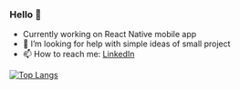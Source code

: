 ### Hello 👋

- Currently working on React Native mobile app
- 🤔 I’m looking for help with simple ideas of small project
- 📫 How to reach me: [LinkedIn](https://www.linkedin.com/in/antonbezruchenkov/)

[![Top Langs](https://github-readme-stats-git-masterrstaa-rickstaa.vercel.app/api/top-langs/?username=AntBezr&theme=transparent)](https://github.com/anuraghazra/github-readme-stats)
